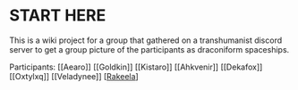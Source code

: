 # START HERE

This is a wiki project for a group that gathered on a transhumanist discord server to get a group picture of the participants as draconiform spaceships.

Participants:
[[Aearo]]
[[Goldkin]]
[[Kistaro]]
[[Ahkvenir]]
[[Dekafox]]
[[Oxtylxq]]
[[Veladynee]]
[[Rakeela]]

[//begin]: # "Autogenerated link references for markdown compatibility"
[Rakeela]: rakeela.md "Rakeela"
[//end]: # "Autogenerated link references"